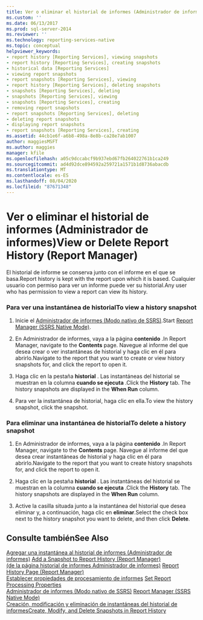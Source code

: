 ```yaml
---
title: Ver o eliminar el historial de informes (Administrador de informes) | Microsoft Docs
ms.custom: ''
ms.date: 06/13/2017
ms.prod: sql-server-2014
ms.reviewer: ''
ms.technology: reporting-services-native
ms.topic: conceptual
helpviewer_keywords:
- report history [Reporting Services], viewing snapshots
- report history [Reporting Services], creating snapshots
- historical data [Reporting Services]
- viewing report snapshots
- report snapshots [Reporting Services], viewing
- report history [Reporting Services], deleting snapshots
- snapshots [Reporting Services], deleting
- snapshots [Reporting Services], viewing
- snapshots [Reporting Services], creating
- removing report snapshots
- report snapshots [Reporting Services], deleting
- deleting report snapshots
- displaying report snapshots
- report snapshots [Reporting Services], creating
ms.assetid: 44cb1e6f-a6b8-498a-8e8b-ca28e7ab1007
author: maggiesMSFT
ms.author: maggies
manager: kfile
ms.openlocfilehash: a05c9dccabcf9b937ebd67fb264022761b1ca249
ms.sourcegitcommit: ad4d92dce894592a259721a1571b1d8736abacdb
ms.translationtype: MT
ms.contentlocale: es-ES
ms.lasthandoff: 08/04/2020
ms.locfileid: "87671348"
---
```

# <a name="view-or-delete-report-history-report-manager"></a><span data-ttu-id="baaf5-102">Ver o eliminar el historial de informes (Administrador de informes)</span><span class="sxs-lookup"><span data-stu-id="baaf5-102">View or Delete Report History (Report Manager)</span></span>
  <span data-ttu-id="baaf5-103">El historial de informe se conserva junto con el informe en el que se basa.</span><span class="sxs-lookup"><span data-stu-id="baaf5-103">Report history is kept with the report upon which it is based.</span></span> <span data-ttu-id="baaf5-104">Cualquier usuario con permiso para ver un informe puede ver su historial.</span><span class="sxs-lookup"><span data-stu-id="baaf5-104">Any user who has permission to view a report can view its history.</span></span>  
  
### <a name="to-view-a-history-snapshot"></a><span data-ttu-id="baaf5-105">Para ver una instantánea de historial</span><span class="sxs-lookup"><span data-stu-id="baaf5-105">To view a history snapshot</span></span>  
  
1.  <span data-ttu-id="baaf5-106">Inicie el [Administrador de informes &#40;Modo nativo de SSRS&#41;](../../2014/reporting-services/report-manager-ssrs-native-mode.md).</span><span class="sxs-lookup"><span data-stu-id="baaf5-106">Start [Report Manager  &#40;SSRS Native Mode&#41;](../../2014/reporting-services/report-manager-ssrs-native-mode.md).</span></span>  
  
2.  <span data-ttu-id="baaf5-107">En Administrador de informes, vaya a la página **contenido** .</span><span class="sxs-lookup"><span data-stu-id="baaf5-107">In Report Manager, navigate to the **Contents** page.</span></span> <span data-ttu-id="baaf5-108">Navegue al informe del que desea crear o ver instantáneas de historial y haga clic en él para abrirlo.</span><span class="sxs-lookup"><span data-stu-id="baaf5-108">Navigate to the report that you want to create or view history snapshots for, and click the report to open it.</span></span>  
  
3.  <span data-ttu-id="baaf5-109">Haga clic en la pestaña **historial** . Las instantáneas del historial se muestran en la columna **cuando se ejecuta** .</span><span class="sxs-lookup"><span data-stu-id="baaf5-109">Click the **History** tab. The history snapshots are displayed in the **When Run** column.</span></span>  
  
4.  <span data-ttu-id="baaf5-110">Para ver la instantánea de historial, haga clic en ella.</span><span class="sxs-lookup"><span data-stu-id="baaf5-110">To view the history snapshot, click the snapshot.</span></span>  
  
### <a name="to-delete-a-history-snapshot"></a><span data-ttu-id="baaf5-111">Para eliminar una instantánea de historial</span><span class="sxs-lookup"><span data-stu-id="baaf5-111">To delete a history snapshot</span></span>  
  
1.  <span data-ttu-id="baaf5-112">En Administrador de informes, vaya a la página **contenido** .</span><span class="sxs-lookup"><span data-stu-id="baaf5-112">In Report Manager, navigate to the **Contents** page.</span></span> <span data-ttu-id="baaf5-113">Navegue al informe del que desea crear instantáneas de historial y haga clic en él para abrirlo.</span><span class="sxs-lookup"><span data-stu-id="baaf5-113">Navigate to the report that you want to create history snapshots for, and click the report to open it.</span></span>  
  
2.  <span data-ttu-id="baaf5-114">Haga clic en la pestaña **historial** . Las instantáneas del historial se muestran en la columna **cuando se ejecuta** .</span><span class="sxs-lookup"><span data-stu-id="baaf5-114">Click the **History** tab. The history snapshots are displayed in the **When Run** column.</span></span>  
  
3.  <span data-ttu-id="baaf5-115">Active la casilla situada junto a la instantánea del historial que desea eliminar y, a continuación, haga clic en **eliminar**.</span><span class="sxs-lookup"><span data-stu-id="baaf5-115">Select the check box next to the history snapshot you want to delete, and then click **Delete**.</span></span>  
  
## <a name="see-also"></a><span data-ttu-id="baaf5-116">Consulte también</span><span class="sxs-lookup"><span data-stu-id="baaf5-116">See Also</span></span>  
 <span data-ttu-id="baaf5-117">[Agregar una instantánea al historial de informes &#40;Administrador de informes&#41;](report-server/add-a-snapshot-to-report-history-report-manager.md) </span><span class="sxs-lookup"><span data-stu-id="baaf5-117">[Add a Snapshot to Report History &#40;Report Manager&#41;](report-server/add-a-snapshot-to-report-history-report-manager.md) </span></span>  
 <span data-ttu-id="baaf5-118">[&#40;de la página historial de informes Administrador de informes&#41;](../../2014/reporting-services/report-history-page-report-manager.md) </span><span class="sxs-lookup"><span data-stu-id="baaf5-118">[Report History Page &#40;Report Manager&#41;](../../2014/reporting-services/report-history-page-report-manager.md) </span></span>  
 <span data-ttu-id="baaf5-119">[Establecer propiedades de procesamiento de informes](report-server/set-report-processing-properties.md) </span><span class="sxs-lookup"><span data-stu-id="baaf5-119">[Set Report Processing Properties](report-server/set-report-processing-properties.md) </span></span>  
 <span data-ttu-id="baaf5-120">[Administrador de informes &#40;Modo nativo de SSRS&#41;](../../2014/reporting-services/report-manager-ssrs-native-mode.md) </span><span class="sxs-lookup"><span data-stu-id="baaf5-120">[Report Manager  &#40;SSRS Native Mode&#41;](../../2014/reporting-services/report-manager-ssrs-native-mode.md) </span></span>  
 [<span data-ttu-id="baaf5-121">Creación, modificación y eliminación de instantáneas del historial de informes</span><span class="sxs-lookup"><span data-stu-id="baaf5-121">Create, Modify, and Delete Snapshots in Report History</span></span>](report-server/create-modify-and-delete-snapshots-in-report-history.md)  
  
  
